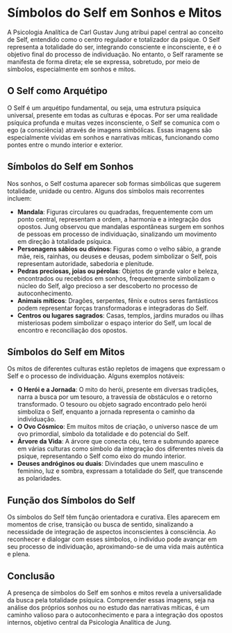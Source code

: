 # Símbolos do Self em Sonhos e Mitos

A Psicologia Analítica de Carl Gustav Jung atribui papel central ao conceito de Self, entendido como o centro regulador e totalizador da psique. O Self representa a totalidade do ser, integrando consciente e inconsciente, e é o objetivo final do processo de individuação. No entanto, o Self raramente se manifesta de forma direta; ele se expressa, sobretudo, por meio de símbolos, especialmente em sonhos e mitos.

## O Self como Arquétipo

O Self é um arquétipo fundamental, ou seja, uma estrutura psíquica universal, presente em todas as culturas e épocas. Por ser uma realidade psíquica profunda e muitas vezes inconsciente, o Self se comunica com o ego (a consciência) através de imagens simbólicas. Essas imagens são especialmente vívidas em sonhos e narrativas míticas, funcionando como pontes entre o mundo interior e exterior.

## Símbolos do Self em Sonhos

Nos sonhos, o Self costuma aparecer sob formas simbólicas que sugerem totalidade, unidade ou centro. Alguns dos símbolos mais recorrentes incluem:

- **Mandala**: Figuras circulares ou quadradas, frequentemente com um ponto central, representam a ordem, a harmonia e a integração dos opostos. Jung observou que mandalas espontâneas surgem em sonhos de pessoas em processo de individuação, sinalizando um movimento em direção à totalidade psíquica.
- **Personagens sábios ou divinos**: Figuras como o velho sábio, a grande mãe, reis, rainhas, ou deuses e deusas, podem simbolizar o Self, pois representam autoridade, sabedoria e plenitude.
- **Pedras preciosas, joias ou pérolas**: Objetos de grande valor e beleza, encontrados ou recebidos em sonhos, frequentemente simbolizam o núcleo do Self, algo precioso a ser descoberto no processo de autoconhecimento.
- **Animais míticos**: Dragões, serpentes, fênix e outros seres fantásticos podem representar forças transformadoras e integradoras do Self.
- **Centros ou lugares sagrados**: Casas, templos, jardins murados ou ilhas misteriosas podem simbolizar o espaço interior do Self, um local de encontro e reconciliação dos opostos.

## Símbolos do Self em Mitos

Os mitos de diferentes culturas estão repletos de imagens que expressam o Self e o processo de individuação. Alguns exemplos notáveis:

- **O Herói e a Jornada**: O mito do herói, presente em diversas tradições, narra a busca por um tesouro, a travessia de obstáculos e o retorno transformado. O tesouro ou objeto sagrado encontrado pelo herói simboliza o Self, enquanto a jornada representa o caminho da individuação.
- **O Ovo Cósmico**: Em muitos mitos de criação, o universo nasce de um ovo primordial, símbolo da totalidade e do potencial do Self.
- **Árvore da Vida**: A árvore que conecta céu, terra e submundo aparece em várias culturas como símbolo da integração dos diferentes níveis da psique, representando o Self como eixo do mundo interior.
- **Deuses andróginos ou duais**: Divindades que unem masculino e feminino, luz e sombra, expressam a totalidade do Self, que transcende as polaridades.

## Função dos Símbolos do Self

Os símbolos do Self têm função orientadora e curativa. Eles aparecem em momentos de crise, transição ou busca de sentido, sinalizando a necessidade de integração de aspectos inconscientes à consciência. Ao reconhecer e dialogar com esses símbolos, o indivíduo pode avançar em seu processo de individuação, aproximando-se de uma vida mais autêntica e plena.

## Conclusão

A presença de símbolos do Self em sonhos e mitos revela a universalidade da busca pela totalidade psíquica. Compreender essas imagens, seja na análise dos próprios sonhos ou no estudo das narrativas míticas, é um caminho valioso para o autoconhecimento e para a integração dos opostos internos, objetivo central da Psicologia Analítica de Jung.